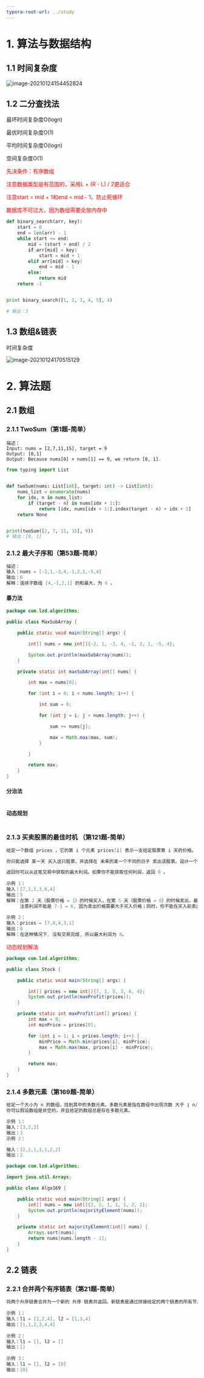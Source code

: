 ```yaml
---
typora-root-url: ../study
---
```


# 1. 算法与数据结构

## 1.1 时间复杂度

<img src="/algo_images/image-20210124154452824.png" alt="image-20210124154452824"  />

## 1.2 二分查找法

最坏时间复杂度O(logn)

最优时间复杂度O(1)

平均时间复杂度O(logn)

空间复杂度O(1)

<font color="red">先决条件：有序数组</font>

<font color="red">注意数据类型是有范围的，采用L + (R - L) / 2更适合</font>

<font color="red">注意start = mid + 1和end = mid - 1，防止死循环</font>

<font color="red">数据库不可过大，因为数组需要全放内存中</font>

```python
def binary_search(arr, key):
    start = 0
    end = len(arr) - 1
    while start <= end:
        mid = (start + end) / 2
        if arr[mid] < key:
            start = mid + 1
        elif arr[mid] > key:
            end = mid - 1
        else:
            return mid
    return -1


print binary_search([1, 2, 3, 4, 5], 4)

# 输出：3
```

## 1.3 数组&链表

时间复杂度

![image-20210124170515129](/algo_images/image-20210124170515129.png)



# 2. 算法题

##  2.1 数组

###  2.1.1 TwoSum（第1题-简单）

```
描述：
Input: nums = [2,7,11,15], target = 9
Output: [0,1]
Output: Because nums[0] + nums[1] == 9, we return [0, 1].
```

```python
from typing import List


def twoSum(nums: List[int], target: int) -> List[int]:
    nums_list = enumerate(nums)
    for idx, n in nums_list:
        if (target - n) in nums[idx + 1:]:
            return [idx, nums[idx + 1:].index(target - n) + idx + 1]
    return None


print(twoSum([2, 7, 11, 15], 9))
# 输出：[0, 1]
```

### 2.1.2 最大子序和（第53题-简单）

```java
描述：
输入：nums = [-2,1,-3,4,-1,2,1,-5,4]
输出：6
解释：连续子数组 [4,-1,2,1] 的和最大，为 6 。
```

#### 暴力法

```java
package com.lzd.algorithms;

public class MaxSubArray {

    public static void main(String[] args) {

        int[] nums = new int[]{-2, 1, -3, 4, -1, 2, 1, -5, 4};

        System.out.println(maxSubArray(nums));
    }

    private static int maxSubArray(int[] nums) {

        int max = nums[0];

        for (int i = 0; i < nums.length; i++) {

            int sum = 0;

            for (int j = i; j < nums.length; j++) {

                sum += nums[j];

                max = Math.max(max, sum);
            }

        }

        return max;
    }
}
```

#### 分治法

```java

```

#### 动态规划

```java

```

### 2.1.3 买卖股票的最佳时机 （第121题-简单）

```java
给定一个数组 prices ，它的第 i 个元素 prices[i] 表示一支给定股票第 i 天的价格。

你只能选择 某一天 买入这只股票，并选择在 未来的某一个不同的日子 卖出该股票。设计一个算法来计算你所能获取的最大利润。

返回你可以从这笔交易中获取的最大利润。如果你不能获取任何利润，返回 0 。
  
示例 1：
输入：[7,1,5,3,6,4]
输出：5
解释：在第 2 天（股票价格 = 1）的时候买入，在第 5 天（股票价格 = 6）的时候卖出，最大利润 = 6-1 = 5 。
     注意利润不能是 7-1 = 6, 因为卖出价格需要大于买入价格；同时，你不能在买入前卖出股票。
  
示例 2：
输入：prices = [7,6,4,3,1]
输出：0
解释：在这种情况下, 没有交易完成, 所以最大利润为 0。
```

<font color=red>动态规划解法</font>

```java
package com.lzd.algorithms;

public class Stock {

    public static void main(String[] args) {

        int[] prices = new int[]{7, 1, 5, 3, 6, 4};
        System.out.println(maxProfit(prices));
    }

    private static int maxProfit(int[] prices) {
        int max = 0;
        int minPrice = prices[0];

        for (int i = 1; i < prices.length; i++) {
            minPrice = Math.min(prices[i], minPrice);
            max = Math.max(max, prices[i] - minPrice);
        }

        return max;
    }
}
```

### 2.1.4 多数元素（第169题-简单）

```java
给定一个大小为 n 的数组，找到其中的多数元素。多数元素是指在数组中出现次数 大于 ⌊ n/2 ⌋ 的元素。
你可以假设数组是非空的，并且给定的数组总是存在多数元素。

示例 1：
输入：[3,2,3]
输出：3
示例 2：

输入：[2,2,1,1,1,2,2]
输出：2
```

```java
package com.lzd.algorithms;

import java.util.Arrays;

public class Algo169 {

    public static void main(String[] args) {
        int[] nums = new int[]{2, 2, 1, 1, 1, 2, 2};
        System.out.println(majorityElement(nums));
    }

    private static int majorityElement(int[] nums) {
        Arrays.sort(nums);
        return nums[nums.length - 1];
    }
}
```

## 2.2 链表

### 2.2.1 合并两个有序链表（第21题-简单）

```java
将两个升序链表合并为一个新的 升序 链表并返回。新链表是通过拼接给定的两个链表的所有节点组成的。 
  
示例 1：
输入：l1 = [1,2,4], l2 = [1,3,4]
输出：[1,1,2,3,4,4]
  
示例 2：
输入：l1 = [], l2 = []
输出：[]
  
示例 3：
输入：l1 = [], l2 = [0]
输出：[0]
```















